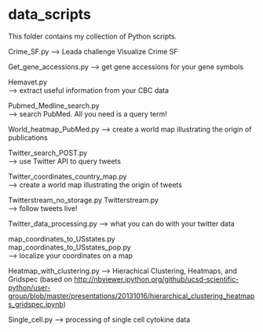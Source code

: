 data_scripts
============

This folder contains my collection of Python scripts.

 		
Crime_SF.py
--> Leada challenge Visualize Crime SF

Get_gene_accessions.py 
--> get gene accessions for your gene symbols

Hemavet.py 	
--> extract useful information from your CBC data

Pubmed_Medline_search.py 	
--> search PubMed. All you need is a query term!

World_heatmap_PubMed.py
--> create a world map illustrating the origin of publications

Twitter_search_POST.py 	
--> use Twitter API to query tweets

Twitter_coordinates_country_map.py 	
--> create a world map illustrating the origin of tweets

Twitterstream_no_storage.py 
Twitterstream.py 	
--> follow tweets live!

Twitter_data_processing.py
--> what you can do with your twitter data

map_coordinates_to_USstates.py 	
map_coordinates_to_USstates_pop.py 	
--> localize your coordinates on a map

Heatmap_with_clustering.py
--> Hierachical Clustering, Heatmaps, and Gridspec
(based on http://nbviewer.ipython.org/github/ucsd-scientific-python/user-group/blob/master/presentations/20131016/hierarchical_clustering_heatmaps_gridspec.ipynb)

Single_cell.py
--> processing of single cell cytokine data


